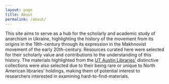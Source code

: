 ```yaml
---
layout: page
title: About
permalink: /about/
---
```



This site aims to serve as a hub for the scholarly and academic study of anarchism in Ukraine, highlighting the history of the movement from its origins in the 19th-century through its expression in the Makhnovist movement of the early 20th-century. Resources curated here were selected for their scholarly value and contributions to the understanding of this history. The materials highlighted from the [UT Austin Libraries’](https://www.lib.utexas.edu/) distinctive collections were also selected due to their being rare or unique to North American libraries’ holdings, making them of potential interest to researchers interested in examining hard-to-find-materials.